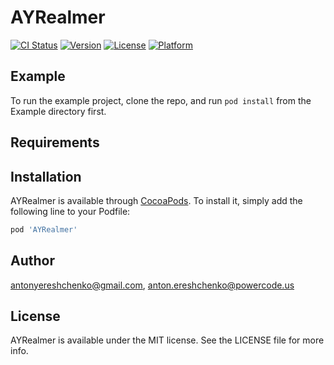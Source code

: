 # AYRealmer

[![CI Status](https://img.shields.io/travis/antonyereshchenko@gmail.com/AYRealmer.svg?style=flat)](https://travis-ci.org/antonyereshchenko@gmail.com/AYRealmer)
[![Version](https://img.shields.io/cocoapods/v/AYRealmer.svg?style=flat)](https://cocoapods.org/pods/AYRealmer)
[![License](https://img.shields.io/cocoapods/l/AYRealmer.svg?style=flat)](https://cocoapods.org/pods/AYRealmer)
[![Platform](https://img.shields.io/cocoapods/p/AYRealmer.svg?style=flat)](https://cocoapods.org/pods/AYRealmer)

## Example

To run the example project, clone the repo, and run `pod install` from the Example directory first.

## Requirements

## Installation

AYRealmer is available through [CocoaPods](https://cocoapods.org). To install
it, simply add the following line to your Podfile:

```ruby
pod 'AYRealmer'
```

## Author

antonyereshchenko@gmail.com, anton.ereshchenko@powercode.us

## License

AYRealmer is available under the MIT license. See the LICENSE file for more info.
